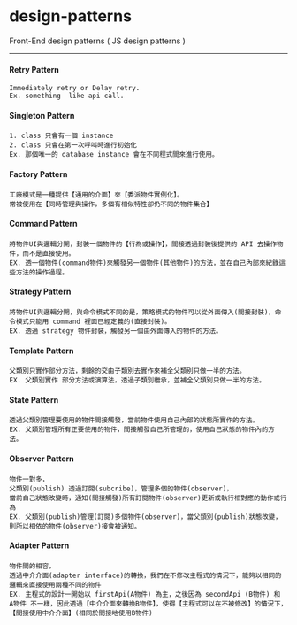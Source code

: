 # design-patterns
Front-End design patterns ( JS design patterns )

---
####  Retry Pattern
    Immediately retry or Delay retry.
    Ex. something  like api call.

####  Singleton Pattern
    1. class 只會有一個 instance
    2. class 只會在第一次呼叫時進行初始化
    Ex. 那個唯一的 database instance 會在不同程式間來進行使用。

####  Factory Pattern
    工廠模式是一種提供【通用的介面】來【委派物件實例化】。
    常被使用在【同時管理與操作，多個有相似特性卻仍不同的物件集合】

####  Command Pattern
    將物件UI與邏輯分開，封裝一個物件的【行為或操作】，間接透過封裝後提供的 API 去操作物件，而不是直接使用。
    EX. 透一個物件(command物件)來觸發另一個物件(其他物件)的方法，並在自己內部來紀錄這些方法的操作過程。

####  Strategy Pattern
    將物件UI與邏輯分開，與命令模式不同的是，策略模式的物件可以從外面傳入(間接封裝)，命令模式只能用 command 裡面已經定義的(直接封裝)。
    EX. 透過 strategy 物件封裝，觸發另一個由外面傳入的物件的方法。

####  Template Pattern
    父類別只實作部分方法，剩餘的交由子類別去實作來補全父類別只做一半的方法。
    EX. 父類別實作 部分方法或演算法，透過子類別繼承，並補全父類別只做一半的方法。

####  State Pattern
    透過父類別管理要使用的物件間接觸發，當前物件使用自己內部的狀態所實作的方法。
    EX. 父類別管理所有正要使用的物件，間接觸發自己所管理的，使用自己狀態的物件內的方法。

####  Observer Pattern
    物件一對多，
    父類別(publish) 透過訂閱(subcribe)，管理多個的物件(observer)，
    當前自己狀態改變時，通知(間接觸發)所有訂閱物件(observer)更新或執行相對應的動作或行為
    EX. 父類別(publish)管理(訂閱)多個物件(observer)，當父類別(publish)狀態改變，則所以相依的物件(observer)接會被通知。

####  Adapter Pattern
    物件間的相容，
    透過中介介面(adapter interface)的轉換，我們在不修改主程式的情況下，能夠以相同的邏輯來直接使用兩種不同的物件
    EX. 主程式的設計一開始以 firstApi(A物件) 為主，之後因為 secondApi (B物件) 和 A物件 不一樣，因此透過【中介介面來轉換B物件】，使得【主程式可以在不被修改】的情況下，【間接使用中介介面】(相同於間接地使用B物件)